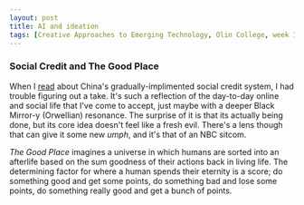 ```yaml
---
layout: post
title: AI and ideation
tags: [Creative Approaches to Emerging Technology, Olin College, week 10, project 3]
---
```


### Social Credit and The Good Place

When I [read](https://www.wired.co.uk/article/china-social-credit) about China's gradually-implimented social credit system, I had trouble figuring out a take. It's such a reflection 
of the day-to-day online and social life that I've come to accept, just maybe with a deeper Black Mirror-y (Orwellian) resonance. The
surprise of it is that its actually being done, but its core idea doesn't feel like a fresh evil. There's a lens though that can give
it some new *umph*, and it's that of an NBC sitcom.

*The Good Place* imagines a universe in which humans are sorted into an afterlife based on the sum goodness of their actions back in
living life. The determining factor for where a human spends their eternity is a score; do something good and get some points, do something bad
and lose some points, do something really good and get a bunch of points. 
